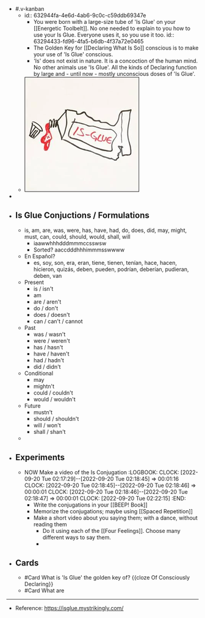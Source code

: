 - #.v-kanban
	- id:: 632944fa-4e6d-4ab6-9c0c-c59ddb69347e
		- You were born with a large-size tube of 'Is Glue' on your [[Energetic Toolbelt]]. No one needed to explain to you how to use your Is Glue. Everyone uses it, so you use it too.
		  id:: 63294433-fd96-4fa5-b6db-4f37a72e0465
		- The Golden Key for [[Declaring What Is So]] conscious is to make your use of 'Is Glue' conscious.
		- 'Is' does not exist in nature. It is a concoction of the human mind. No other animals use 'Is Glue'.
		  All the kinds of Declaring function by large and - until now - mostly unconscious doses of 'Is Glue'.
	- ![image.png](../assets/image_1663649028485_0.png)
-
- ## Is Glue Conjuctions / Formulations
	- is, am, are, was, were, has, have, had, do, does, did, may, might, must, can, could, should, would, shall, will
		- iaawwhhhdddmmmccsswsw
		- Sorted? aaccdddhhhimmmsswwww
	- En Español?
		- es, soy, son, era, eran, tiene, tienen, tenían, hace, hacen, hicieron, quizás, deben, pueden, podrían, deberían, pudieran, deben, van
	- Present
		- is / isn't
		- am
		- are / aren't
		- do / don't
		- does / doesn't
		- can / can't / cannot
	- Past
		- was / wasn't
		- were / weren't
		- has / hasn't
		- have / haven't
		- had / hadn't
		- did / didn't
	- Conditional
		- may
		- mightn't
		- could / couldn't
		- would / wouldn't
	- Future
		- mustn't
		- should / shouldn't
		- will / won't
		- shall / shan't
	-
- ## Experiments
	- NOW Make a video of the Is Conjugation
	  :LOGBOOK:
	  CLOCK: [2022-09-20 Tue 02:17:29]--[2022-09-20 Tue 02:18:45] =>  00:01:16
	  CLOCK: [2022-09-20 Tue 02:18:45]--[2022-09-20 Tue 02:18:46] =>  00:00:01
	  CLOCK: [2022-09-20 Tue 02:18:46]--[2022-09-20 Tue 02:18:47] =>  00:00:01
	  CLOCK: [2022-09-20 Tue 02:22:15]
	  :END:
		- Write the conjugations in your [[BEEP! Book]]
		- Memorize the conjugations; maybe using [[Spaced Repetition]]
		- Make a short video about you saying them; with a dance, without reading them
			- Do it using each of the [[Four Feelings]]. Choose many different ways to say them.
			-
- ## Cards
	- #Card What is 'Is Glue' the golden key of? {{cloze Of Consciously Declaring}}
	- #Card What are
- ---
- Reference: https://isglue.mystrikingly.com/